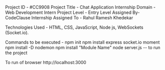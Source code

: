 Project ID - #CC9908
Project Title - Chat Application
Internship Domain - Web Development Intern
Project Level - Entry Level
Assigned By- CodeClause Internship
Assigned To - Rahul Ramesh Khedekar

Technologies Used - HTML, CSS, JavaScript, Node js, WebSockets (Socket.io).

Commands to be executed -
npm init
npm install express socket.io moment
npm install -D nodemon
npm install "Module Name"
node server.js -- to run the project

To run of browser 
http://localhost:3000
